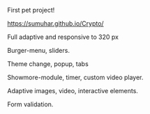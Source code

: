 First pet project!

https://sumuhar.github.io/Crypto/

Full adaptive and responsive to 320 px

Burger-menu, sliders.

Theme change, popup, tabs

Showmore-module, timer, custom video player.

Adaptive images, video, interactive elements.

Form validation.
